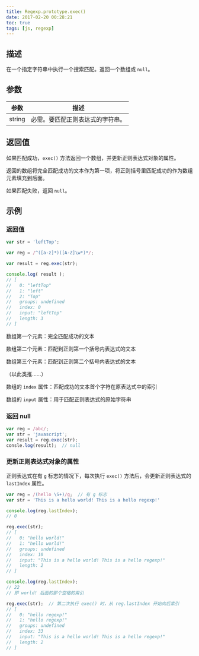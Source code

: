 ```yaml
---
title: Regexp.prototype.exec()
date: 2017-02-20 00:28:21
toc: true
tags: [js, regexp]
---
```


## 描述

在一个指定字符串中执行一个搜索匹配。返回一个数组或 `null`。

## 参数

参数 | 描述
--- | ---
string | 必需。要匹配正则表达式的字符串。

## 返回值

如果匹配成功，`exec()` 方法返回一个数组，并更新正则表达式对象的属性。

返回的数组将完全匹配成功的文本作为第一项，将正则括号里匹配成功的作为数组元素填充到后面。

如果匹配失败，返回 `null`。

## 示例

### 返回值

```js
var str = 'leftTop';

var reg = /^([a-z]*)([A-Z]\w*)*/;

var result = reg.exec(str);

console.log( result );
// [
//   0: "leftTop"
//   1: "left"
//   2: "Top"
//   groups: undefined
//   index: 0
//   input: "leftTop"
//   length: 3
// ]
```

数组第一个元素：完全匹配成功的文本

数组第二个元素：匹配到正则第一个括号内表达式的文本

数组第三个元素：匹配到正则第二个括号内表达式的文本

（以此类推……）

数组的 `index` 属性：匹配成功的文本首个字符在原表达式中的索引

数组的 `input` 属性：用于匹配正则表达式的原始字符串

### 返回 null
```js
var reg = /abc/;
var str = 'javascript';
var result = reg.exec(str);
consle.log(result);  // null
```

### 更新正则表达式对象的属性

正则表达式在有 `g` 标志的情况下，每次执行 `exec()` 方法后，会更新正则表达式的 `lastIndex` 属性。

```js
var reg = /(hello \S+)/g;  // 有 g 标志
var str = 'This is a hello world! This is a hello regexp!'

console.log(reg.lastIndex);  
// 0

reg.exec(str);
// [
//   0: "hello world!"
//   1: "hello world!"
//   groups: undefined
//   index: 10
//   input: "This is a hello world! This is a hello regexp!"
//   length: 2
// ]

console.log(reg.lastIndex);  
// 22
// 即 world! 后面的那个空格的索引

reg.exec(str);  // 第二次执行 exec() 时，从 reg.lastIndex 开始向后索引
// [
//   0: "hello regexp!"
//   1: "hello regexp!"
//   groups: undefined
//   index: 33
//   input: "This is a hello world! This is a hello regexp!"
//   length: 2
// ]
```

